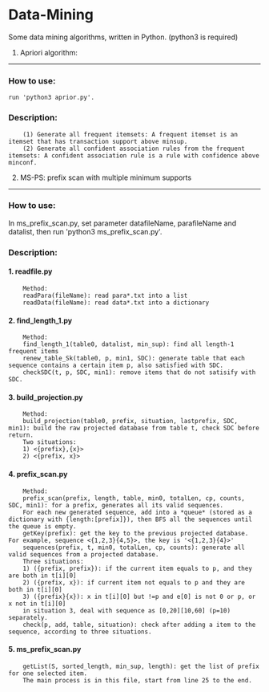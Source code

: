 Data-Mining
===========

Some data mining algorithms, written in Python. (python3 is required)

1. Apriori algorithm:
-----------------------------------  

### How to use:
	run 'python3 aprior.py'.

### Description:
		(1) Generate all frequent itemsets: A frequent itemset is an itemset that has transaction support above minsup.
		(2) Generate all confident association rules from the frequent itemsets: A confident association rule is a rule with confidence above minconf.


2. MS-PS: prefix scan with multiple minimum supports
-----------------------------------  

### How to use: 
In ms_prefix_scan.py, set parameter datafileName, parafileName and datalist, then run 'python3 ms_prefix_scan.py'.

### Description:

#### 1. readfile.py
		Method:
		readPara(fileName): read para*.txt into a list
		readData(fileName): read data*.txt into a dictionary

#### 2. find_length_1.py
		Method:
		find_length_1(table0, datalist, min_sup): find all length-1 frequent items
		renew_table_Sk(table0, p, min1, SDC): generate table that each sequence contains a certain item p, also satisfied with SDC.
		checkSDC(t, p, SDC, min1): remove items that do not satisify with SDC.

#### 3. build_projection.py
		Method:
		build_projection(table0, prefix, situation, lastprefix, SDC, min1): build the raw projected database from table t, check SDC before return.
		Two situations:
		1) <{prefix},{x}>
		2) <{prefix, x}>

#### 4. prefix_scan.py
		Method:
		prefix_scan(prefix, length, table, min0, totalLen, cp, counts, SDC, min1): for a prefix, generates all its valid sequences.
		For each new generated sequence, add into a *queue* (stored as a dictionary with {length:[prefix]}), then BFS all the sequences until the queue is empty.
		getKey(prefix): get the key to the previous projected database. For example, sequence <{1,2,3}{4,5}>, the key is '<{1,2,3}{4}>'
		sequences(prefix, t, min0, totalLen, cp, counts): generate all valid sequences from a projected database.
		Three situations:
		1) ({prefix, prefix}): if the current item equals to p, and they are both in t[i][0]
		2) ({prefix, x}): if current item not equals to p and they are both in t[i][0]
		3) ({prefix}{x}): x in t[i][0] but !=p and e[0] is not 0 or p, or x not in t[i][0]
		in situation 3, deal with sequence as [0,20][10,60] (p=10) separately.
		check(p, add, table, situation): check after adding a item to the sequence, according to three situations.

#### 5. ms_prefix_scan.py
		getList(S, sorted_length, min_sup, length): get the list of prefix for one selected item.
		The main process is in this file, start from line 25 to the end.

